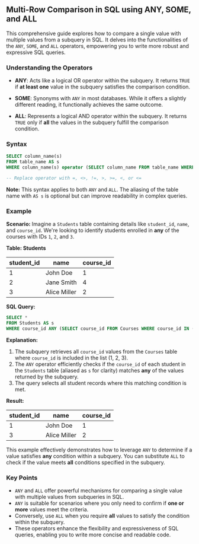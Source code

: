 
## Multi-Row Comparison in SQL using ANY, SOME, and ALL

This comprehensive guide explores how to compare a single value with multiple values from a subquery in SQL. It delves into the functionalities of the `ANY`, `SOME`, and `ALL` operators, empowering you to write more robust and expressive SQL queries.

### Understanding the Operators

* **ANY**: Acts like a logical OR operator within the subquery. It returns `TRUE` if **at least one** value in the subquery satisfies the comparison condition.

* **SOME**: Synonyms with `ANY` in most databases. While it offers a slightly different reading, it functionally achieves the same outcome.

* **ALL**: Represents a logical AND operator within the subquery. It returns `TRUE` only if **all** the values in the subquery fulfill the comparison condition.

### Syntax

```sql
SELECT column_name(s)
FROM table_name AS s
WHERE column_name(s) operator (SELECT column_name FROM table_name WHERE condition);

-- Replace operator with =, <>, !=, >, >=, <, or <=
```

**Note:** This syntax applies to both `ANY` and `ALL`. The aliasing of the table name with `AS s` is optional but can improve readability in complex queries.

### Example

**Scenario:** Imagine a `Students` table containing details like `student_id`, `name`, and `course_id`. We're looking to identify students enrolled in **any** of the courses with IDs `1`, `2`, and `3`.

**Table: Students**

| student_id | name          | course_id |
|-----------|---------------|-----------|
| 1          | John Doe       | 1         |
| 2          | Jane Smith     | 4         |
| 3          | Alice Miller   | 2         |

**SQL Query:**

```sql
SELECT *
FROM Students AS s
WHERE course_id ANY (SELECT course_id FROM Courses WHERE course_id IN (1, 2, 3));
```

**Explanation:**

1. The subquery retrieves all `course_id` values from the `Courses` table where `course_id` is included in the list (1, 2, 3).
2. The `ANY` operator efficiently checks if the `course_id` of each student in the `Students` table (aliased as `s` for clarity) matches **any** of the values returned by the subquery.
3. The query selects all student records where this matching condition is met.

**Result:**

| student_id | name          | course_id |
|-----------|---------------|-----------|
| 1          | John Doe       | 1         |
| 3          | Alice Miller   | 2         |

This example effectively demonstrates how to leverage `ANY` to determine if a value satisfies **any** condition within a subquery. You can substitute `ALL` to check if the value meets **all** conditions specified in the subquery.

### Key Points

* `ANY` and `ALL` offer powerful mechanisms for comparing a single value with multiple values from subqueries in SQL.
* `ANY` is suitable for scenarios where you only need to confirm if **one or more** values meet the criteria.
* Conversely, use `ALL` when you require **all** values to satisfy the condition within the subquery.
* These operators enhance the flexibility and expressiveness of SQL queries, enabling you to write more concise and readable code.

